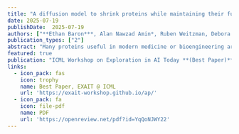 ```yaml
---
title: "A diffusion model to shrink proteins while maintaining their function"
date: 2025-07-19
publishDate:  2025-07-19
authors: ["**Ethan Baron***, Alan Nawzad Amin*, Ruben Weitzman, Debora Susan Marks, Andrew Gordon Wilson"]
publication_types: ["2"]
abstract: "Many proteins useful in modern medicine or bioengineering are challenging to make in the lab, fuse with other proteins in cells, or deliver to tissues in the body because their sequences are too long. Shortening these sequences typically involves costly, time-consuming experimental campaigns. Ideally, we could instead use modern models of massive databases of sequences from nature to learn how to propose shrunken proteins that resemble sequences found in nature. Unfortunately, these models struggle to efficiently search the combinatorial space of all deletions, and are not trained with inductive biases to learn how to delete. To address this gap, we propose SCISOR, a novel discrete diffusion model that deletes letters from sequences to generate protein samples that resemble those found in nature. To do so, SCISOR trains a de-noiser to reverse a forward noising process that adds random insertions to natural sequences. As a generative model, SCISOR fits evolutionary sequence data competitively with previous large models. In evaluation, SCISOR achieves state-of-the-art predictions of the functional effects of deletions on ProteinGym. Finally, we use the SCISOR de-noiser to shrink long protein sequences, and show that its suggested deletions result in significantly more realistic proteins and more often preserve functional motifs than previous models of evolutionary sequences."
featured: true
publication: "ICML Workshop on Exploration in AI Today **(Best Paper)**, Vancouver, Canada"
links:
  - icon_pack: fas
    icon: trophy
    name: Best Paper, EXAIT @ ICML
    url: 'https://exait-workshop.github.io/ap/'
  - icon_pack: fa
    icon: file-pdf
    name: PDF
    url: 'https://openreview.net/pdf?id=YqQoNJWY22'
---
```


